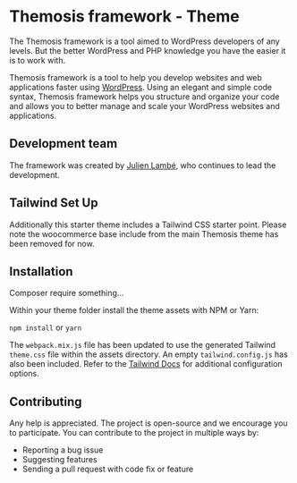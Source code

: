 Themosis framework - Theme
==========================

The Themosis framework is a tool aimed to WordPress developers of any levels. But the better WordPress and PHP knowledge you have the easier it is to work with.

Themosis framework is a tool to help you develop websites and web applications faster using [WordPress](https://wordpress.org/). Using an elegant and simple code syntax, Themosis framework helps you structure and organize your code and allows you to better manage and scale your WordPress websites and applications.

Development team
----------------
The framework was created by [Julien Lambé](http://www.themosis.com/), who continues to lead the development.

Tailwind Set Up
---------------

Additionally this starter theme includes a Tailwind CSS starter point.  Please note the woocommerce base include from the main Themosis theme has been removed for now.

Installation
------------

Composer require something...

Within your theme folder install the theme assets with NPM or Yarn:

`npm install`
or
`yarn`

The `webpack.mix.js` file has been updated to use the generated Tailwind `theme.css` file within the assets directory. An empty `tailwind.config.js` has also been included.  Refer to the [Tailwind Docs](https://tailwindcss.com/docs/configuration) for additional configuration options.

Contributing
------------
Any help is appreciated. The project is open-source and we encourage you to participate. You can contribute to the project in multiple ways by:

- Reporting a bug issue
- Suggesting features
- Sending a pull request with code fix or feature